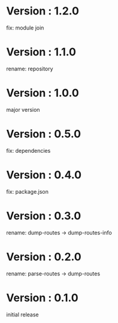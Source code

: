# Version : 1.2.0

fix: module join

# Version : 1.1.0

rename: repository

# Version : 1.0.0

major version

# Version : 0.5.0

fix: dependencies

# Version : 0.4.0

fix: package.json

# Version : 0.3.0

rename: dump-routes -> dump-routes-info

# Version : 0.2.0

rename: parse-routes -> dump-routes

# Version : 0.1.0

initial release

